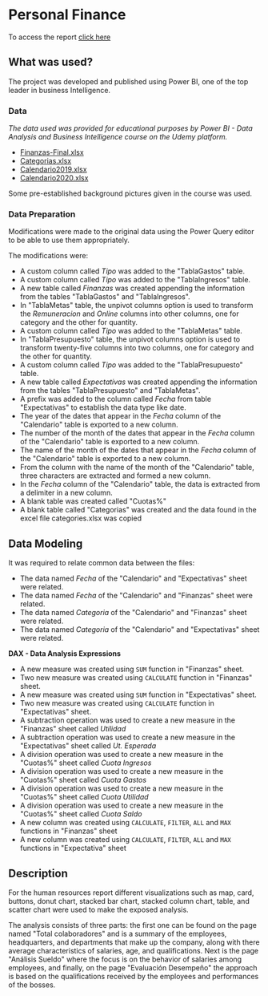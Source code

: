 # Personal Finance 

To access the report [click here](https://app.powerbi.com/view?r=eyJrIjoiMDUzMDY5ZTAtYmE4Zi00MTRlLWI3NTMtNDAyOTIxOWEwOGMzIiwidCI6ImJhYjBiNjc5LWJkNWYtNGZlOC1iNTE2LWM2YjhiMzE3Yzc4MiIsImMiOjR9&pageName=ReportSection)

## What was used? 

The project was developed and published using Power BI, one of the top leader in business Intelligence.

### Data

_The data used was provided for educational purposes by Power BI - Data Analysis and Business Intelligence course on the Udemy platform._

- [Finanzas-Final.xlsx](https://github.com/dhugueth/Finanzas/files/7746845/Finanzas-Final.xlsx)
- [Categorias.xlsx](https://github.com/dhugueth/Finanzas/files/7746854/Categorias.xlsx)
- [Calendario2019.xlsx](https://github.com/dhugueth/Finanzas/files/7746849/Calendario2019.xlsx)
- [Calendario2020.xlsx](https://github.com/dhugueth/Finanzas/files/7746850/Calendario2020.xlsx)

Some pre-established background pictures given in the course was used. 

### Data Preparation

Modifications were made to the original data using the Power Query editor to be able to use them appropriately. 

The modifications were: 

- A custom column called *Tipo* was added to the "TablaGastos" table.
- A custom column called *Tipo* was added to the "TablaIngresos" table.
- A new table called *Finanzas* was created appending the information from the tables "TablaGastos" and "TablaIngresos".
- In "TablaMetas" table, the unpivot columns option is used to transform the *Remuneracion* and *Online* columns into other columns, one for category and the other for quantity.
- A custom column called *Tipo* was added to the "TablaMetas" table.
- In "TablaPresupuesto" table, the unpivot columns option is used to transform twenty-five columns into two columns, one for category and the other for quantity.
- A custom column called *Tipo* was added to the "TablaPresupuesto" table.
- A new table called *Expectativas* was created appending the information from the tables "TablaPresupuesto" and "TablaMetas".
- A prefix was added to the column called *Fecha* from table "Expectativas" to establish the data type like date. 
- The year of the dates that appear in the *Fecha* column of the "Calendario" table is exported to a new column. 
- The number of the month of the dates that appear in the *Fecha* column of the "Calendario" table is exported to a new column.  
- The name of the month of the dates that appear in the *Fecha* column of the "Calendario" table is exported to a new column.
- From the column with the name of the month of the "Calendario" table, three characters are extracted and formed a new column. 
- In the *Fecha* column of the "Calendario" table, the data is extracted from a delimiter in a new column.
- A blank table was created called "Cuotas%"
- A blank table called "Categorias" was created and the data found in the excel file categories.xlsx was copied 

## Data Modeling

It was required to relate common data between the files:

- The data named *Fecha* of the "Calendario" and "Expectativas" sheet were related. 
- The data named *Fecha* of the "Calendario" and "Finanzas" sheet were related. 
- The data named *Categoria* of the "Calendario" and "Finanzas" sheet were related. 
- The data named *Categoria* of the "Calendario" and "Expectativas" sheet were related. 

**DAX - Data Analysis Expressions**

- A new measure was created using `SUM` function in "Finanzas" sheet.
- Two new measure was created using `CALCULATE` function in "Finanzas" sheet.
- A new measure was created using `SUM` function in "Expectativas" sheet.
- Two new measure was created using `CALCULATE` function in "Expectativas" sheet.
- A subtraction operation was used to create a new measure in the "Finanzas" sheet called *Utilidad* 
- A subtraction operation was used to create a new measure in the "Expectativas" sheet called *Ut. Esperada*
- A division operation was used to create a new measure in the "Cuotas%" sheet called *Cuota Ingresos*
- A division operation was used to create a new measure in the "Cuotas%" sheet called *Cuota Gastos* 
- A division operation was used to create a new measure in the "Cuotas%" sheet called *Cuota Utilidad* 
- A division operation was used to create a new measure in the "Cuotas%" sheet called *Cuota Saldo* 
- A new column was created using `CALCULATE`, `FILTER`, `ALL` and `MAX` functions in "Finanzas" sheet 
- A new column was created using `CALCULATE`, `FILTER`, `ALL` and `MAX` functions in "Expectativa" sheet 

## Description

For the human resources report different visualizations such as map, card, buttons, donut chart, stacked bar chart, stacked column chart, table, and scatter chart were used to make the exposed analysis. 

The analysis consists of three parts: the first one can be found on the page named "Total colaboradores" and is a summary of the employees, headquarters, and departments that make up the company, along with there average characteristics of salaries, age, and qualifications. Next is the page "Análisis Sueldo" where the focus is on the behavior of salaries among employees, and finally, on the page "Evaluación Desempeño" the approach is based on the qualifications received by the employees and performances of the bosses. 

